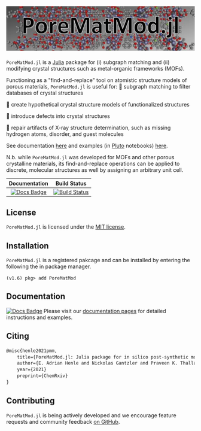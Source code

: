 ![logo.JPG](logo.jpg)
---

`PoreMatMod.jl` is a [Julia](https://julialang.org/) package for (i) subgraph matching and (ii) modifying crystal structures such as metal-organic frameworks (MOFs).

Functioning as a "find-and-replace" tool on atomistic structure models of porous materials, `PoreMatMod.jl` is useful for:
:hammer: subgraph matching to filter databases of crystal structures

:hammer: create hypothetical crystal structure models of functionalized structures

:hammer: introduce defects into crystal structures

:hammer: repair artifacts of X-ray structure determination, such as missing hydrogen atoms, disorder, and guest molecules

See documentation [here](https://SimonEnsemble.github.io/PoreMatMod.jl/) and examples (in [Pluto](https://github.com/fonsp/Pluto.jl) notebooks) [here](https://github.com/SimonEnsemble/PoreMatMod.jl/tree/master/examples).

N.b. while `PoreMatMod.jl` was developed for MOFs and other porous crystalline materials, its find-and-replace operations can be applied to discrete, molecular structures as well by assigning an arbitrary unit cell.

| **Documentation** | **Build Status** | 
|:---:|:---:|
| [![Docs Badge](https://img.shields.io/badge/docs-latest-blue.svg)](https://SimonEnsemble.github.io/PoreMatMod.jl/) | [![Build Status](https://travis-ci.org/SimonEnsemble/PoreMatMod.jl.svg?branch=master)](https://app.travis-ci.com/github/SimonEnsemble/PoreMatMod.jl) |


## License
`PoreMatMod.jl` is licensed under the [MIT license](./LICENSE).

## Installation
`PoreMatMod.jl` is a registered pakcage and can be installed by entering the following the in package manager.

```
(v1.6) pkg> add PoreMatMod
```

## Documentation 
[![Docs Badge](https://img.shields.io/badge/docs-latest-blue.svg)](https://SimonEnsemble.github.io/PoreMatMod.jl/)
Please visit our [documentation pages](https://SimonEnsemble.github.io/PoreMatMod.jl/) for detailed instructions and examples.

## Citing
```latex
@misc{henle2021pmm,
    title={PoreMatMod.jl: Julia package for in silico post-synthetic modification of crystal structure models.},
    author={E. Adrian Henle and Nickolas Gantzler and Praveen K. Thallapally and Xiaoli Z. Fern and Cory M. Simon}
    year={2021}
    preprint={ChemRxiv}
}
```
## Contributing

`PoreMatMod.jl` is being actively developed and we encourage feature requests and community feedback [on GitHub](https://github.com/SimonEnsemble/PoreMatMod.jl/issues).
